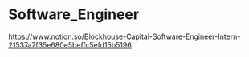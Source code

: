 # Software_Engineer


https://www.notion.so/Blockhouse-Capital-Software-Engineer-Intern-21537a7f35e680e5beffc5efd15b5196
